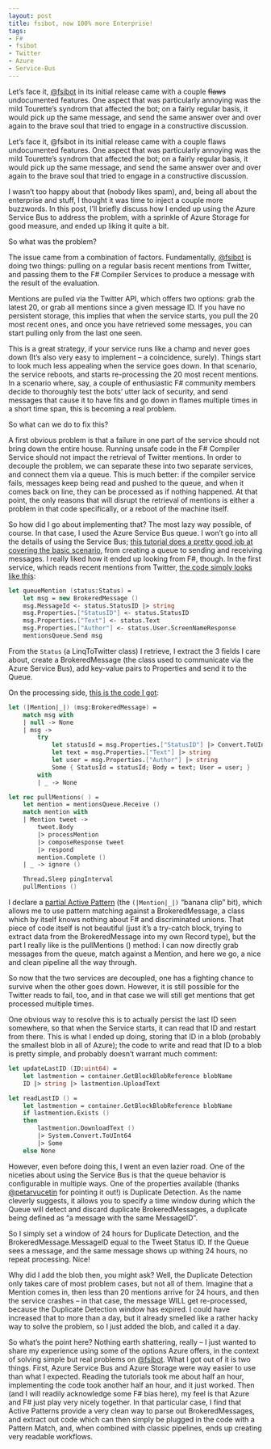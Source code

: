 ```yaml
---
layout: post
title: fsibot, now 100% more Enterprise!
tags:
- F#
- fsibot
- Twitter
- Azure
- Service-Bus
---
```


Let’s face it, [@fsibot](https://twitter.com/fsibot) in its initial release came with a couple ~~flaws~~ undocumented features. One aspect that was particularly annoying was the mild Tourette’s syndrom that affected the bot; on a fairly regular basis, it would pick up the same message, and send the same answer over and over again to the brave soul that tried to engage in a constructive discussion.

<!--more-->

Let’s face it, @fsibot in its initial release came with a couple flaws undocumented features. One aspect that was particularly annoying was the mild Tourette’s syndrom that affected the bot; on a fairly regular basis, it would pick up the same message, and send the same answer over and over again to the brave soul that tried to engage in a constructive discussion.

I wasn’t too happy about that (nobody likes spam), and, being all about the enterprise and stuff, I thought it was time to inject a couple more buzzwords. In this post, I’ll briefly discuss how I ended up using the Azure Service Bus to address the problem, with a sprinkle of Azure Storage for good measure, and ended up liking it quite a bit.

So what was the problem?

The issue came from a combination of factors. Fundamentally, [@fsibot](https://twitter.com/fsibot) is doing two things: pulling on a regular basis recent mentions from Twitter, and passing them to the F# Compiler Services to produce a message with the result of the evaluation.

Mentions are pulled via the Twitter API, which offers two options: grab the latest 20, or grab all mentions since a given message ID. If you have no persistent storage, this implies that when the service starts, you pull the 20 most recent ones, and once you have retrieved some messages, you can start pulling only from the last one seen.

This is a great strategy, if your service runs like a champ and never goes down (It’s also very easy to implement – a coincidence, surely). Things start to look much less appealing when the service goes down. In that scenario, the service reboots, and starts re-processing the 20 most recent mentions. In a scenario where, say, a couple of enthusiastic F# community members decide to thoroughly test the bots’ utter lack of security, and send messages that cause it to have fits and go down in flames multiple times in a short time span, this is becoming a real problem.

So what can we do to fix this?

A first obvious problem is that a failure in one part of the service should not bring down the entire house. Running unsafe code in the F# Compiler Service should not impact the retrieval of Twitter mentions. In order to decouple the problem, we can separate these into two separate services, and connect them via a queue. This is much better: if the compiler service fails, messages keep being read and pushed to the queue, and when it comes back on line, they can be processed as if nothing happened. At that point, the only reasons that will disrupt the retrieval of mentions is either a problem in that code specifically, or a reboot of the machine itself.

So how did I go about implementing that? The most lazy way possible, of course. In that case, I used the Azure Service Bus queue. I won’t go into all the details of using the Service Bus; [this tutorial does a pretty good job at covering the basic scenario](http://azure.microsoft.com/en-us/documentation/articles/service-bus-dotnet-how-to-use-queues/), from creating a queue to sending and receiving messages. I really liked how it ended up looking from F#, though. In the first service, which reads recent mentions from Twitter, [the code simply looks like this](https://github.com/mathias-brandewinder/fsibot/blob/0e1aaca40602cd0a75b0d4d9e60e26d2cab67a88/FsiBot/FsiBotHears/FsiBotHears.fs#L90-134):

``` fsharp
let queueMention (status:Status) =
    let msg = new BrokeredMessage ()
    msg.MessageId <- status.StatusID |> string
    msg.Properties.["StatusID"] <- status.StatusID
    msg.Properties.["Text"] <- status.Text
    msg.Properties.["Author"] <- status.User.ScreenNameResponse
    mentionsQueue.Send msg
```

From the `Status` (a LinqToTwitter class) I retrieve, I extract the 3 fields I care about, create a BrokeredMessage (the class used to communicate via the Azure Service Bus), add key-value pairs to  Properties and send it to the Queue.

On the processing side, [this is the code I got](https://github.com/mathias-brandewinder/fsibot/blob/0e1aaca40602cd0a75b0d4d9e60e26d2cab67a88/FsiBot/FsiBot/FsiBot.fs#L43-67):

``` fsharp
let (|Mention|_|) (msg:BrokeredMessage) =
    match msg with
    | null -> None
    | msg ->
        try
            let statusId = msg.Properties.["StatusID"] |> Convert.ToUInt64
            let text = msg.Properties.["Text"] |> string
            let user = msg.Properties.["Author"] |> string
            Some { StatusId = statusId; Body = text; User = user; }
        with 
        | _ -> None

let rec pullMentions( ) =
    let mention = mentionsQueue.Receive ()
    match mention with
    | Mention tweet -> 
        tweet.Body
        |> processMention
        |> composeResponse tweet
        |> respond
        mention.Complete ()
    | _ -> ignore ()

    Thread.Sleep pingInterval
    pullMentions ()
```
            
I declare a [partial Active Pattern](http://msdn.microsoft.com/en-us/library/dd233248.aspx#sectionToggle0) (the `(|Mention|_|)` “banana clip” bit), which allows me to use pattern matching against a BrokeredMessage, a class which by itself knows nothing about F# and discriminated unions. That piece of code itself is not beautiful (just it’s a try-catch block, trying to extract data from the BrokeredMessage into my own Record type), but the part I really like is the pullMentions () method: I can now directly grab messages from the queue, match against a Mention, and here we go, a nice and clean pipeline all the way through.

So now that the two services are decoupled, one has a fighting chance to survive when the other goes down. However, it is still possible for the Twitter reads to fail, too, and in that case we will still get mentions that get processed multiple times.

One obvious way to resolve this is to actually persist the last ID seen somewhere, so that when the Service starts, it can read that ID and restart from there. This is what I ended up doing, storing that ID in a blob (probably the smallest blob in all of Azure); the code to write and read that ID to a blob is pretty simple, and probably doesn’t warrant much comment:

``` fsharp
let updateLastID (ID:uint64) =
    let lastmention = container.GetBlockBlobReference blobName
    ID |> string |> lastmention.UploadText

let readLastID () =
    let lastmention = container.GetBlockBlobReference blobName
    if lastmention.Exists ()
    then 
        lastmention.DownloadText () 
        |> System.Convert.ToUInt64
        |> Some
    else None
```
            
However, even before doing this, I went an even lazier road. One of the niceties about using the Service Bus is that the queue behavior is configurable in multiple ways. One of the properties available (thanks [@petarvucetin](https://twitter.com/petarvucetin) for pointing it out!) is Duplicate Detection. As the name cleverly suggests, it allows you to specify a time window during which the Queue will detect and discard duplicate BrokeredMessages, a duplicate being defined as “a message with the same MessageID”.

So I simply set a window of 24 hours for Duplicate Detection, and the BrokeredMessage.MessageID equal to the Tweet Status ID. If the Queue sees a message, and the same message shows up withing 24 hours, no repeat processing. Nice!

Why did I add the blob then, you might ask? Well, the Duplicate Detection only takes care of most problem cases, but not all of them. Imagine that a Mention comes in, then less than 20 mentions arrive for 24 hours, and then the service crashes – in that case, the message WILL get re-processed, because the Duplicate Detection window has expired. I could have increased that to more than a day, but it already smelled like a rather hacky way to solve the problem, so I just added the blob, and called it a day.

So what’s the point here? Nothing earth shattering, really – I just wanted to share my experience using some of the options Azure offers, in the context of solving simple but real problems on [@fsibot](https://twitter.com/fsibot). What I got out of it is two things. First, Azure Service Bus and Azure Storage were way easier to use than what I expected. Reading the tutorials took me about half an hour, implementing the code took another half an hour, and it just worked. Then (and I will readily acknowledge some F# bias here), my feel is that Azure and F# just play very nicely together. In that particular case, I find that Active Patterns provide a very clean way to parse out BrokeredMessages, and extract out code which can then simply be plugged in the code with a Pattern Match, and, when combined with classic pipelines, ends up creating very readable workflows.
